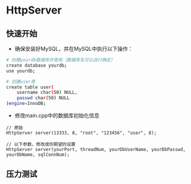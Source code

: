 # HttpServer


## 快速开始

- 确保安装好MySQL，并在MySQL中执行以下操作：

``` bash
# 创建yourdb数据库并使用（数据库名可以自行确定）
create database yourdb;
use yourdb;

# 创建user表
create table user(
    username char(50) NULL,
    passwd char(50) NULL
)engine=InnoDB;
```

- 修改main.cpp中的数据库初始化信息

```
// 原始
HttpServer server(13333, 8, "root", "123456", "user", 8);

// 以下参数，修改成你期望的设置
HttpServer server(yourPort, threadNum, yourDbUserName, yourDbPasswd, yourDbName, sqlConnNum);
```




## 压力测试

